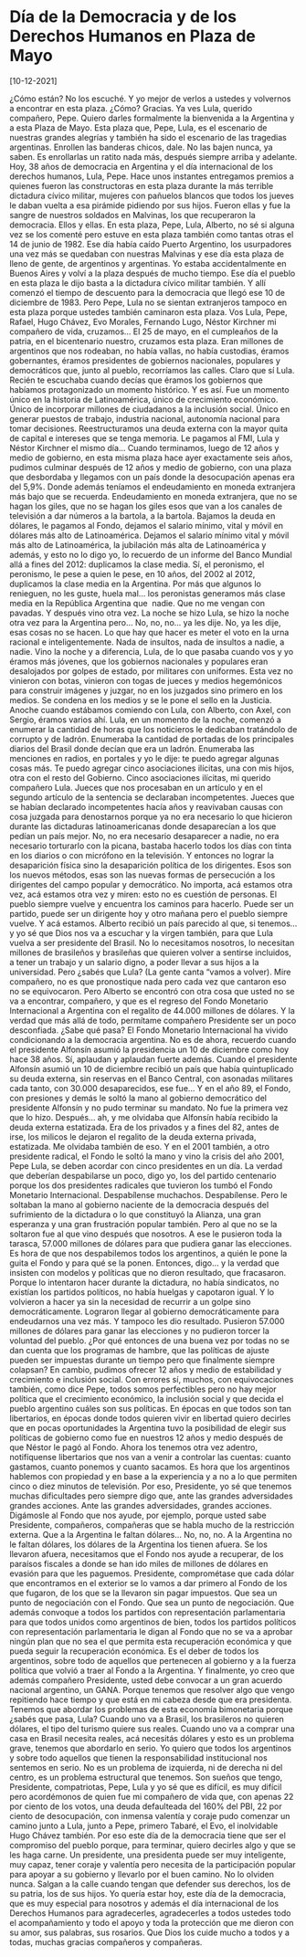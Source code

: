 # Día de la Democracia y de los Derechos Humanos en Plaza de Mayo


[10-12-2021]

¿Cómo están? No los escuché. Y yo mejor de verlos a ustedes y volvernos a encontrar en esta plaza. ¿Cómo? Gracias.
Ya ves Lula, querido compañero, Pepe. Quiero darles formalmente la bienvenida a la Argentina y a esta Plaza de Mayo. Esta plaza que, Pepe, Lula, es el escenario de nuestras grandes alegrías y también ha sido el escenario de las tragedias argentinas. Enrollen las banderas chicos, dale. No las bajen nunca, ya saben. Es enrollarlas un ratito nada más, después siempre arriba y adelante. Hoy, 38 años de democracia en Argentina y el día internacional de los derechos humanos, Lula, Pepe.
Hace unos instantes entregamos premios a quienes fueron las constructoras en esta plaza durante la más terrible dictadura cívico militar, mujeres con pañuelos blancos que todos los jueves le daban vuelta a esa pirámide pidiendo por sus hijos. Fueron ellas y fue la sangre de nuestros soldados en Malvinas, los que recuperaron la democracia. Ellos y ellas.
En esta plaza, Pepe, Lula, Alberto, no sé si alguna vez se los comenté pero estuve en esta plaza también como tantas otras el 14 de junio de 1982. Ese día había caído Puerto Argentino, los usurpadores una vez más se quedaban con nuestras Malvinas y ese día esta plaza de lleno de gente, de argentinos y argentinas. Yo estaba accidentalmente en Buenos Aires y volví a la plaza después de mucho tiempo. Ese día el pueblo en esta plaza le dijo basta a la dictadura cívico militar también. Y allí comenzó el tiempo de descuento para la democracia que llegó ese 10 de diciembre de 1983. Pero Pepe, Lula no se sientan extranjeros tampoco en esta plaza porque ustedes también caminaron esta plaza. Vos Lula, Pepe, Rafael, Hugo Chávez, Evo Morales, Fernando Lugo, Néstor Kirchner mi compañero de vida, cruzamos… El 25 de mayo, en el cumpleaños de la patria, en el bicentenario nuestro, cruzamos esta plaza. Eran millones de argentinos que nos rodeaban, no había vallas, no había custodias, éramos gobernantes, éramos presidentes de gobiernos nacionales, populares y democráticos que, junto al pueblo, recorríamos las calles. Claro que sí Lula.
Recién te escuchaba cuando decías que éramos los gobiernos que habíamos protagonizado un momento histórico. Y es así. Fue un momento único en la historia de Latinoamérica, único de crecimiento económico. Único de incorporar millones de ciudadanos a la inclusión social. Único en generar puestos de trabajo, industria nacional, autonomía nacional para tomar decisiones. Reestructuramos una deuda externa con la mayor quita de capital e intereses que se tenga memoria. Le pagamos al FMI, Lula y Néstor Kirchner el mismo día… Cuando terminamos, luego de 12 años y medio de gobierno, en esta misma plaza hace ayer exactamente seis años, pudimos culminar después de 12 años y medio de gobierno, con una plaza que desbordaba y llegamos con un país donde la desocupación apenas era del 5,9%. Donde además teníamos el endeudamiento en moneda extranjera más bajo que se recuerda. Endeudamiento en moneda extranjera, que no se hagan los giles, que no se hagan los giles esos que van a los canales de televisión a dar números a la bartola, a la bartola. Bajamos la deuda en dólares, le pagamos al Fondo, dejamos el salario mínimo, vital y móvil en dólares más alto de Latinoamérica. Dejamos el salario mínimo vital y móvil más alto de Latinoamérica, la jubilación más alta de Latinoamérica y además, y esto no lo digo yo, lo recuerdo de un informe del Banco Mundial allá a fines del 2012: duplicamos la clase media. Sí, el peronismo, el peronismo, le pese a quien le pese, en 10 años, del 2002 al 2012, duplicamos la clase media en la Argentina. Por más que algunos lo renieguen, no les guste, huela mal… los peronistas generamos más clase media en la República Argentina que  nadie. Que no me vengan con pavadas. Y después vino otra vez. La noche se hizo Lula, se hizo la noche otra vez para la Argentina pero… No, no, no… ya les dije. No, ya les dije, esas cosas no se hacen. Lo que hay que hacer es meter el voto en la urna racional e inteligentemente. Nada de insultos, nada de insultos a nadie, a nadie. Vino la noche y a diferencia, Lula, de lo que pasaba cuando vos y yo éramos más jóvenes, que los gobiernos nacionales y populares eran desalojados por golpes de estado, por militares con uniformes. Esta vez no vinieron con botas, vinieron con togas de jueces y medios hegemónicos para construir imágenes y juzgar, no en los juzgados sino primero en los medios. Se condena en los medios y se le pone el sello en la Justicia.
Anoche cuando estábamos comiendo con Lula, con Alberto, con Axel, con Sergio, éramos varios ahí. Lula, en un momento de la noche, comenzó a enumerar la cantidad de horas que los noticieros le dedicaban tratándolo de corrupto y de ladrón. Enumeraba la cantidad de portadas de los principales diarios del Brasil donde decían que era un ladrón. Enumeraba las menciones en radios, en portales y yo le dije: te puedo agregar algunas cosas más. Te puedo agregar cinco asociaciones ilícitas, una con mis hijos, otra con el resto del Gobierno. Cinco asociaciones ilícitas, mi querido compañero Lula. Jueces que nos procesaban en un artículo y en el segundo artículo de la sentencia se declaraban incompetentes. Jueces que se habían declarado incompetentes hacía años y reavivaban causas con cosa juzgada para denostarnos porque ya no era necesario lo que hicieron durante las dictaduras latinoamericanas donde desaparecían a los que pedían un país mejor. No, no era necesario desaparecer a nadie, no era necesario torturarlo con la picana, bastaba hacerlo todos los días con tinta en los diarios o con micrófono en la televisión. Y entonces no lograr la desaparición física sino la desaparición política de los dirigentes. Esos son los nuevos métodos, esas son las nuevas formas de persecución a los dirigentes del campo popular y democrático.
No importa, acá estamos otra vez, acá estamos otra vez y miren: esto no es cuestión de personas. El pueblo siempre vuelve y encuentra los caminos para hacerlo. Puede ser un partido, puede ser un dirigente hoy y otro mañana pero el pueblo siempre vuelve. Y acá estamos. Alberto recibió un país parecido al que, si tenemos… y yo sé que Dios nos va a escuchar y la virgen también, para que Lula vuelva a ser presidente del Brasil. No lo necesitamos nosotros, lo necesitan millones de brasileños y brasileñas que quieren volver a sentirse incluidos, a tener un trabajo y un salario digno, a poder llevar a sus hijos a la universidad. Pero ¿sabés que Lula? (La gente canta “vamos a volver). Mire compañero, no es que pronostique nada pero cada vez que cantaron eso no se equivocaron. Pero Alberto se encontró con otra cosa que usted no se va a encontrar, compañero, y que es el regreso del Fondo Monetario Internacional a Argentina con el regalito de 44.000 millones de dólares. Y la verdad que más allá de todo, permítame compañero Presidente ser un poco desconfiada. ¿Sabe qué pasa? El Fondo Monetario Internacional ha vivido condicionando a la democracia argentina. No es de ahora, recuerdo cuando el presidente Alfonsín asumió la presidencia un 10 de diciembre como hoy hace 38 años. Sí, aplaudan y aplaudan fuerte además. Cuando el presidente Alfonsín asumió un 10 de diciembre recibió un país que había quintuplicado su deuda externa, sin reservas en el Banco Central, con asonadas militares cada tanto, con 30.000 desaparecidos, ese fue… Y en el año 89, el Fondo, con presiones y demás le soltó la mano al gobierno democrático del presidente Alfonsín y no pudo terminar su mandato. No fue la primera vez que lo hizo. Después… ah, y me olvidaba que Alfonsín había recibido la deuda externa estatizada. Era de los privados y a fines del 82, antes de irse, los milicos le dejaron el regalito de la deuda externa privada, estatizada. Me olvidaba también de eso. Y en el 2001 también, a otro presidente radical, el Fondo le soltó la mano y vino la crisis del año 2001, Pepe Lula, se deben acordar con cinco presidentes en un día.
La verdad que deberían despabilarse un poco, digo yo, los del partido centenario porque los dos presidentes radicales que tuvieron los tumbó el Fondo Monetario Internacional. Despabílense muchachos. Despabílense. Pero le soltaban la mano al gobierno naciente de la democracia después del sufrimiento de la dictadura o lo que constituyó la Alianza, una gran esperanza y una gran frustración popular también. Pero al que no se la soltaron fue al que vino después que nosotros. A ese le pusieron toda la tarasca, 57.000 millones de dólares para que pudiera ganar las elecciones. Es hora de que nos despabilemos todos los argentinos, a quién le pone la guita el Fondo y para qué se la ponen. Entonces, digo… y la verdad que insisten con modelos y políticas que no dieron resultado, que fracasaron. Porque lo intentaron hacer durante la dictadura, no había sindicatos, no existían los partidos políticos, no había huelgas y capotaron igual. Y lo volvieron a hacer ya sin la necesidad de recurrir a un golpe sino democráticamente. Lograron llegar al gobierno democráticamente para endeudarnos una vez más. Y tampoco les dio resultado. Pusieron 57.000 millones de dólares para ganar las elecciones y no pudieron torcer la voluntad del pueblo. ¿Por qué entonces de una buena vez por todas no se dan cuenta que los programas de hambre, que las políticas de ajuste pueden ser impuestas durante un tiempo pero que finalmente siempre colapsan? En cambio, pudimos ofrecer 12 años y medio de estabilidad y crecimiento e inclusión social. Con errores sí, muchos, con equivocaciones también, como dice Pepe, todos somos perfectibles pero no hay mejor política que el crecimiento económico, la inclusión social y que decida el pueblo argentino cuáles son sus políticas.
En épocas en que todos son tan libertarios, en épocas donde todos quieren vivir en libertad quiero decirles que en pocas oportunidades la Argentina tuvo la posibilidad de elegir sus políticas de gobierno como fue en nuestros 12 años y medio después de que Néstor le pagó al Fondo. Ahora los tenemos otra vez adentro, notifíquense libertarios que nos van a venir a controlar las cuentas: cuanto gastamos, cuanto ponemos y cuanto sacamos. Es hora que los argentinos hablemos con propiedad y en base a la experiencia y a no a lo que permiten cinco o diez minutos de televisión.
Por eso, Presidente, yo sé que tenemos muchas dificultades pero siempre digo que, ante las grandes adversidades grandes acciones. Ante las grandes adversidades, grandes acciones. Digámosle al Fondo que nos ayude, por ejemplo, porque usted sabe Presidente, compañeros, compañeras que se habla mucho de la restricción externa. Que a la Argentina le faltan dólares… No, no, no. A la Argentina no le faltan dólares, los dólares de la Argentina los tienen afuera. Se los llevaron afuera, necesitamos que el Fondo nos ayude a recuperar, de los paraísos fiscales a donde se han ido miles de millones de dólares en evasión para que les paguemos. Presidente, comprométase que cada dólar que encontramos en el exterior se lo vamos a dar primero al Fondo de los que fugaron, de los que se la llevaron sin pagar impuestos. Que sea un punto de negociación con el Fondo. Que sea un punto de negociación. Que además convoque a todos los partidos con representación parlamentaria para que todos unidos como argentinos de bien, todos los partidos políticos con representación parlamentaria le digan al Fondo que no se va a aprobar ningún plan que no sea el que permita esta recuperación económica y que pueda seguir la recuperación económica. Es el deber de todos los argentinos, sobre todo de aquellos que pertenecen al gobierno y a la fuerza política que volvió a traer al Fondo a la Argentina.
Y finalmente, yo creo que además compañero Presidente, usted debe convocar a un gran acuerdo nacional argentino, un GANA. Porque tenemos que resolver algo que vengo repitiendo hace tiempo y que está en mi cabeza desde que era presidenta. Tenemos que abordar los problemas de esta economía bimonetaria porque ¿sabés que pasa, Lula? Cuando uno va a Brasil, los brasileros no quieren dólares, el tipo del turismo quiere sus reales. Cuando uno va a comprar una casa en Brasil necesita reales, acá necesitás dólares y esto es un problema grave, tenemos que abordarlo en serio. Yo quiero que todos los argentinos y sobre todo aquellos que tienen la responsabilidad institucional nos sentemos en serio. No es un problema de izquierda, ni de derecha ni del centro, es un problema estructural que tenemos. Son sueños que tengo, Presidente, compatriotas, Pepe, Lula y yo sé que es difícil, es muy difícil pero acordémonos de quien fue mi compañero de vida que, con apenas 22 por ciento de los votos, una deuda defaulteada del 160% del PBI, 22 por ciento de desocupación, con inmensa valentía y coraje pudo comenzar un camino junto a Lula, junto a Pepe, primero Tabaré, el Evo, el inolvidable Hugo Chávez también. Por eso este día de la democracia tiene que ser el compromiso del pueblo porque, para terminar, quiero decirles algo y que se les haga carne. Un presidente, una presidenta puede ser muy inteligente, muy capaz, tener coraje y valentía pero necesita de la participación popular para apoyar a su gobierno y llevarlo por el buen camino. No lo olviden nunca. Salgan a la calle cuando tengan que defender sus derechos, los de su patria, los de sus hijos.
Yo quería estar hoy, este día de la democracia, que es muy especial para nosotros y además el día internacional de los Derechos Humanos para agradecerles, agradecerles a todos ustedes todo el acompañamiento y todo el apoyo y toda la protección que me dieron con su amor, sus palabras, sus rosarios. Que Dios los cuide mucho a todos y a todas, muchas gracias compañeros y compañeras.
